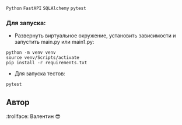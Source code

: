`Python` `FastAPI` `SQLAlchemy` `pytest` 

### Для запуска:
+ Развернуть виртуальное окружение, установить зависимости и запустить main.py или main1.py:
```
python -m venv venv 
source venv/Scripts/activate
pip install -r requirements.txt
```

+ Для запуска тестов:
```
pytest
```

## Автор
:trollface: Валентин :sunglasses:  
